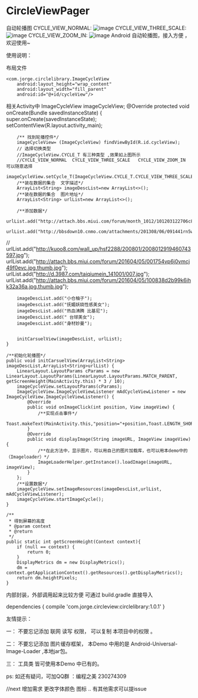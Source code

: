 # CircleViewPager
 自动轮播图
   CYCLE_VIEW_NORMAL:
  ![image](https://github.com/CodingForAndroid/CircleViewPager/blob/master/screenshot/CYCLE_VIEW_NORMAL.gif)
  CYCLE_VIEW_THREE_SCALE:
  ![image](https://github.com/CodingForAndroid/CircleViewPager/blob/master/screenshot/CYCLE_VIEW_THREE_SCALE.gif)
  CYCLE_VIEW_ZOOM_IN:
  ![image](https://github.com/CodingForAndroid/CircleViewPager/blob/master/screenshot/CYCLE_VIEW_ZOOM_IN.gif)
 Android  自动轮播图，接入方便 ，欢迎使用~

 使用说明：

 布局文件

    <com.jorge.circlelibrary.ImageCycleView
        android:layout_height="wrap_content"
        android:layout_width="fill_parent"
        android:id="@+id/cycleView"/>



相关Activity中
    ImageCycleView imageCycleView;
    @Override
    protected void onCreate(Bundle savedInstanceState) {
        super.onCreate(savedInstanceState);
        setContentView(R.layout.activity_main);

        /** 找到轮播控件*/
        imageCycleView= (ImageCycleView) findViewById(R.id.cycleView);
        // 选择切换类型
        //ImageCycleView.CYCLE_T 有三种类型 ,效果如上图所示
        //CYCLE_VIEW_NORMAL  CYCLE_VIEW_THREE_SCALE   CYCLE_VIEW_ZOOM_IN   可以随意选择
        imageCycleView.setCycle_T(ImageCycleView.CYCLE_T.CYCLE_VIEW_THREE_SCALE);
        /**装在数据的集合  文字描述*/
        ArrayList<String> imageDescList=new ArrayList<>();
        /**装在数据的集合  图片地址*/
        ArrayList<String> urlList=new ArrayList<>();

        /**添加数据*/
        urlList.add("http://attach.bbs.miui.com/forum/month_1012/101203122706c89249c8f58fcc.jpg");
        urlList.add("http://bbsdown10.cnmo.com/attachments/201308/06/091441rn5ww131m0gj55r0.jpg");
//        urlList.add("http://kuoo8.com/wall_up/hsf2288/200801/2008012919460743597.jpg");
        urlList.add("http://attach.bbs.miui.com/forum/201604/05/001754vp6j0vmcj49f0evc.jpg.thumb.jpg");
        urlList.add("http://d.3987.com/taiqiumein_141001/007.jpg");
        urlList.add("http://attach.bbs.miui.com/forum/201604/05/100838d2b99k6ihk32a36a.jpg.thumb.jpg");

        imageDescList.add("小仓柚子");
        imageDescList.add("抚媚妖娆性感美女");
        imageDescList.add("热血沸腾 比基尼");
        imageDescList.add(" 台球美女");
        imageDescList.add("身材妙曼");


        initCarsuelView(imageDescList, urlList);
    }

    /**初始化轮播图*/
    public void initCarsuelView(ArrayList<String> imageDescList,ArrayList<String>urlList) {
        LinearLayout.LayoutParams cParams = new LinearLayout.LayoutParams(LinearLayout.LayoutParams.MATCH_PARENT, getScreenHeight(MainActivity.this) * 3 / 10);
        imageCycleView.setLayoutParams(cParams);
        ImageCycleView.ImageCycleViewListener mAdCycleViewListener = new ImageCycleView.ImageCycleViewListener() {
            @Override
            public void onImageClick(int position, View imageView) {
                /**实现点击事件*/
                Toast.makeText(MainActivity.this,"position="+position,Toast.LENGTH_SHORT).show();
            }
            @Override
            public void displayImage(String imageURL, ImageView imageView) {
                /**在此方法中，显示图片，可以用自己的图片加载库，也可以用本demo中的（Imageloader）*/
                ImageLoaderHelper.getInstance().loadImage(imageURL, imageView);
            }
        };
        /**设置数据*/
        imageCycleView.setImageResources(imageDescList,urlList, mAdCycleViewListener);
        imageCycleView.startImageCycle();
    }

    /**
     * 得到屏幕的高度
     * @param context
     * @return
     */
    public static int getScreenHeight(Context context){
        if (null == context) {
            return 0;
        }
        DisplayMetrics dm = new DisplayMetrics();
        dm = context.getApplicationContext().getResources().getDisplayMetrics();
        return dm.heightPixels;
    }

内部封装，外部调用起来比较方便
可通过 build.gradle 直接导入

  dependencies {
    compile 'com.jorge.circleview:circlelibrary:1.0.1'
}



友情提示：

一： 不要忘记添加  联网  读写 权限， 可以复制 本项目中的权限 。


二： 不要忘记添加 图片缓存框架， 本Demo 中用的是  Android-Universal-Image-Loader ,本地jar包。

三： 工具类 皆可使用本Demo 中已有的。


ps: 如还有疑问，可加QQ群 ：编程之美 230274309


//next 增加需求   更改字体颜色  图标 .. 有其他需求可以提issue
